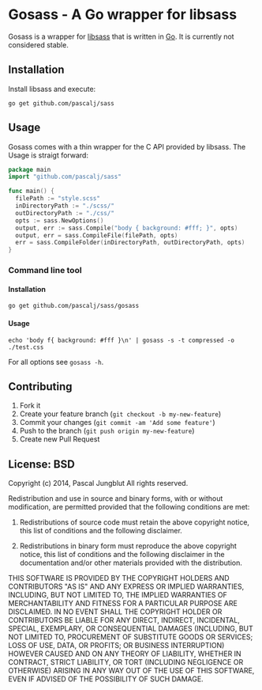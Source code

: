 # Gosass - A Go wrapper for libsass

Gosass is a wrapper for [libsass](https://github.com/hcatlin/libsass) that is written in [Go](http://golang.org). It is currently not considered stable.

## Installation

Install libsass and execute:

`go get github.com/pascalj/sass`

## Usage

Gosass comes with a thin wrapper for the C API provided by libsass. The Usage is straigt forward:

```go
package main
import "github.com/pascalj/sass"

func main() {
  filePath := "style.scss"
  inDirectoryPath := "./scss/"
  outDirectoryPath := "./css/"
  opts := sass.NewOptions()
  output, err := sass.Compile("body { background: #fff; }", opts)
  output, err = sass.CompileFile(filePath, opts)
  err = sass.CompileFolder(inDirectoryPath, outDirectoryPath, opts)
}
```

### Command line tool

#### Installation

`go get github.com/pascalj/sass/gosass`

#### Usage

```
echo 'body f{ background: #fff }\n' | gosass -s -t compressed -o ./test.css
```

For all options see `gosass -h`.

## Contributing

1. Fork it
2. Create your feature branch (`git checkout -b my-new-feature`)
3. Commit your changes (`git commit -am 'Add some feature'`)
4. Push to the branch (`git push origin my-new-feature`)
5. Create new Pull Request

## License: BSD

Copyright (c) 2014, Pascal Jungblut
All rights reserved.

Redistribution and use in source and binary forms, with or without modification, are permitted provided that the following conditions are met:

1. Redistributions of source code must retain the above copyright notice, this list of conditions and the following disclaimer.

2. Redistributions in binary form must reproduce the above copyright notice, this list of conditions and the following disclaimer in the documentation and/or other materials provided with the distribution.

THIS SOFTWARE IS PROVIDED BY THE COPYRIGHT HOLDERS AND CONTRIBUTORS "AS IS" AND ANY EXPRESS OR IMPLIED WARRANTIES, INCLUDING, BUT NOT LIMITED TO, THE IMPLIED WARRANTIES OF MERCHANTABILITY AND FITNESS FOR A PARTICULAR PURPOSE ARE DISCLAIMED. IN NO EVENT SHALL THE COPYRIGHT HOLDER OR CONTRIBUTORS BE LIABLE FOR ANY DIRECT, INDIRECT, INCIDENTAL, SPECIAL, EXEMPLARY, OR CONSEQUENTIAL DAMAGES (INCLUDING, BUT NOT LIMITED TO, PROCUREMENT OF SUBSTITUTE GOODS OR SERVICES; LOSS OF USE, DATA, OR PROFITS; OR BUSINESS INTERRUPTION) HOWEVER CAUSED AND ON ANY THEORY OF LIABILITY, WHETHER IN CONTRACT, STRICT LIABILITY, OR TORT (INCLUDING NEGLIGENCE OR OTHERWISE) ARISING IN ANY WAY OUT OF THE USE OF THIS SOFTWARE, EVEN IF ADVISED OF THE POSSIBILITY OF SUCH DAMAGE.
